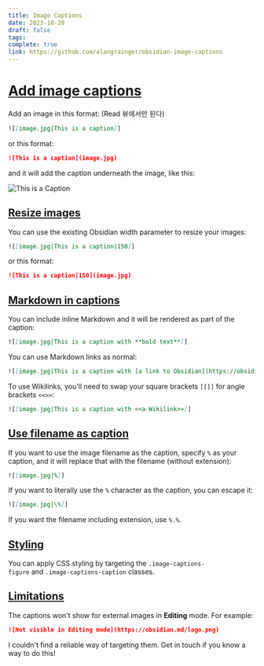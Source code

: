 ```yaml
---
title: Image Captions
date: 2023-10-28
draft: false
tags: 
complete: true
link: https://github.com/alangrainger/obsidian-image-captions
---
```

# [Add image captions](https://github.com/alangrainger/obsidian-image-captions#add-image-captions)

Add an image in this format: (Read 뷰에서만 된다)

```md
![[image.jpg|This is a caption]]
```

or this format:

```md
![This is a caption](image.jpg)
```

and it will add the caption underneath the image, like this:

![This is a Caption](https://github.com/alangrainger/obsidian-image-captions/raw/main/example.png)

## [Resize images](https://github.com/alangrainger/obsidian-image-captions#resize-images)

You can use the existing Obsidian width parameter to resize your images:

```md
![[image.jpg|This is a caption|150]]
```

or this format:

```md
![This is a caption|150](image.jpg)
```

## [Markdown in captions](https://github.com/alangrainger/obsidian-image-captions#markdown-in-captions)

You can include inline Markdown and it will be rendered as part of the caption:

```md
![[image.jpg|This is a caption with **bold text**]]
```

You can use Markdown links as normal:

```md
![[image.jpg|This is a caption with [a link to Obsidian](https://obsidian.md)]]
```

To use Wikilinks, you'll need to swap your square brackets `[[]]` for angle brackets `<<>>`:

```md
![[image.jpg|This is a caption with <<a Wikilink>>]]
```

## [Use filename as caption](https://github.com/alangrainger/obsidian-image-captions#use-filename-as-caption)

If you want to use the image filename as the caption, specify `%` as your caption, and it will replace that with the filename (without extension):

```md
![[image.jpg|%]]
```

If you want to literally use the `%` character as the caption, you can escape it:

```md
![[image.jpg|\%]]
```

If you want the filename including extension, use `%.%`.

## [Styling](https://github.com/alangrainger/obsidian-image-captions#styling)

You can apply CSS styling by targeting the `.image-captions-figure` and `.image-captions-caption` classes.

## [Limitations](https://github.com/alangrainger/obsidian-image-captions#limitations)

The captions won't show for external images in **Editing** mode. For example:

```md
![Not visible in Editing mode](https://obsidian.md/logo.png)
```

I couldn't find a reliable way of targeting them. Get in touch if you know a way to do this!